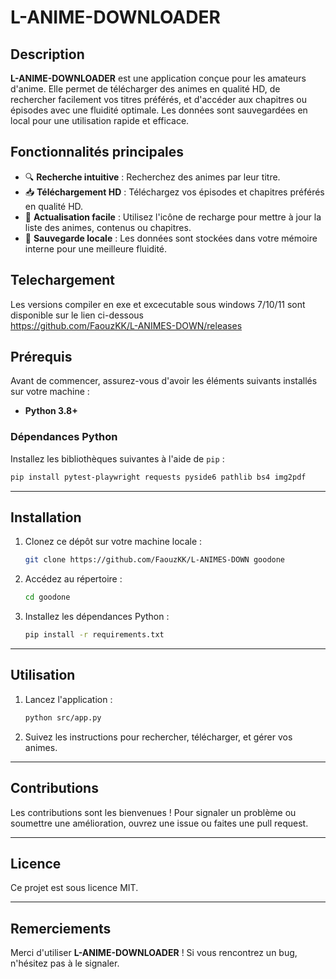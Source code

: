 
# L-ANIME-DOWNLOADER

## Description

**L-ANIME-DOWNLOADER** est une application conçue pour les amateurs d'anime. 
Elle permet de télécharger des animes en qualité HD, de rechercher facilement vos titres préférés, 
et d'accéder aux chapitres ou épisodes avec une fluidité optimale. Les données sont sauvegardées en local pour une utilisation rapide et efficace.



## Fonctionnalités principales

- 🔍 **Recherche intuitive** : Recherchez des animes par leur titre.
- 📥 **Téléchargement HD** : Téléchargez vos épisodes et chapitres préférés en qualité HD.
- 🔄 **Actualisation facile** : Utilisez l'icône de recharge pour mettre à jour la liste des animes, contenus ou chapitres.
- 💾 **Sauvegarde locale** : Les données sont stockées dans votre mémoire interne pour une meilleure fluidité.



## Telechargement

Les versions compiler en exe et excecutable sous windows 7/10/11 sont disponible sur le lien ci-dessous <br>
https://github.com/FaouzKK/L-ANIMES-DOWN/releases


## Prérequis

Avant de commencer, assurez-vous d'avoir les éléments suivants installés sur votre machine :

- **Python 3.8+**

### Dépendances Python

Installez les bibliothèques suivantes à l'aide de `pip` :

```bash
pip install pytest-playwright requests pyside6 pathlib bs4 img2pdf
```

---

## Installation

1. Clonez ce dépôt sur votre machine locale :
    ```bash
    git clone https://github.com/FaouzKK/L-ANIMES-DOWN goodone
    ```

2. Accédez au répertoire :
    ```bash
    cd goodone
    ```

3. Installez les dépendances Python :
    ```bash
    pip install -r requirements.txt
    ```

---

## Utilisation

1. Lancez l'application :
    ```bash
    python src/app.py
    ```

2. Suivez les instructions pour rechercher, télécharger, et gérer vos animes.

---

## Contributions

Les contributions sont les bienvenues ! Pour signaler un problème ou soumettre une amélioration, ouvrez une issue ou faites une pull request.

---

## Licence

Ce projet est sous licence MIT.

---

## Remerciements

Merci d'utiliser **L-ANIME-DOWNLOADER** ! Si vous rencontrez un bug, n'hésitez pas à le signaler.
